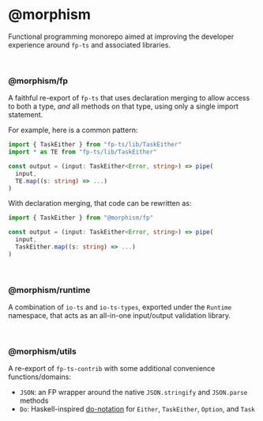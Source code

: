 # @morphism

Functional programming monorepo aimed at improving the developer 
experience around `fp-ts` and associated libraries.

<br/>


### @morphism/fp

A faithful re-export of `fp-ts` that uses declaration merging to 
allow access to both a type, _and_ all methods on that type,
using only a single import statement.

For example, here is a common pattern:
```typescript
import { TaskEither } from "fp-ts/lib/TaskEither"
import * as TE from "fp-ts/lib/TaskEither"

const output = (input: TaskEither<Error, string>) => pipe(
  input,
  TE.map((s: string) => ...)
)
```

With declaration merging, that code can be rewritten as:
```typescript
import { TaskEither } from "@morphism/fp"

const output = (input: TaskEither<Error, string>) => pipe(
  input,
  TaskEither.map((s: string) => ...)
)
```

<br/>

### @morphism/runtime

A combination of `io-ts` and `io-ts-types`, exported under 
the `Runtime` namespace, that acts as an all-in-one input/output
validation library.

<br/>

### @morphism/utils

A re-export of `fp-ts-contrib` with some additional convenience functions/domains:
- `JSON`: an FP wrapper around the native `JSON.stringify` and `JSON.parse` methods
- `Do`: Haskell-inspired [do-notation](https://en.wikibooks.org/wiki/Haskell/do_notation) for `Either`, `TaskEither`, `Option`, and `Task`
